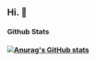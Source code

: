 Hi. 🤔
-----
### **Github Stats**
### [![Anurag's GitHub stats](https://github-readme-stats.vercel.app/api?username=MiFeng-super&show_icons=true&theme=radical)](https://github.com/MiFeng-super)
<!--
**MiFeng-super/MiFeng-super** is a ✨ _special_ ✨ repository because its `README.md` (this file) appears on your GitHub profile.

Here are some ideas to get you started:

- 🔭 I’m currently working on ...
- 🌱 I’m currently learning ...
- 👯 I’m looking to collaborate on ...
- 🤔 I’m looking for help with ...
- 💬 Ask me about ...
- 📫 How to reach me: ...
- 😄 Pronouns: ...
- ⚡ Fun fact: ...
-->
